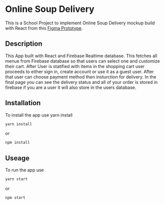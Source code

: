 # Online Soup Delivery

This is a School Project to implement Online Soup Delivery mockup build with React from this [Figma Prototype](https://www.figma.com/proto/ijGuWgLJCxmOTXo9GPjyeo/Online-Soup?node-id=27%3A170&scaling=scale-down).

## Description 
This App built with React and Firebase Realtime database. This fetches all menue from Firebase database so that users can select one and customize their cart. After User is statified with items in the shopping cart user proceeds to either sign in, create account or use it as a guest user. After that user can choose payment method then insturction for delivery. In the final page you can see the delivery status and all of your order is stored in firebase if you are a user it will also store in the users database.  

## Installation

To install the app use yarn install

```bash
yarn install
```
or
```bash
npm install
```

## Useage

To run the app use
```bash
yarn start
```
or
```bash
npm start
```